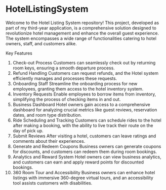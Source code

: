 # HotelListingSystem

Welcome to the Hotel Listing System repository! This project, developed as part of my third-year application, is a comprehensive solution designed to revolutionize hotel management and enhance the overall guest experience. The system encompasses a wide range of functionalities catering to hotel owners, staff, and customers alike.

Key Features
1. Check-out Process
Customers can seamlessly check out by returning room keys, ensuring a smooth departure process.
2. Refund Handling
Customers can request refunds, and the Hotel system efficiently manages and processes these requests.
3. Onboarding Staff
Streamline the onboarding process for new employees, granting them access to the hotel inventory system.
4. Inventory Requests
Enable employees to borrow items from inventory, simplifying the process of checking items in and out.
5. Business Dashboard
Hotel owners gain access to a comprehensive dashboard for analyzing crucial metrics like guest reviews, reservation dates, and room type distribution.
6. Ride Scheduling and Tracking
Customers can schedule rides to the hotel after making a booking, with the ability to live track their route on the day of pick up.
7. Submit Reviews
After visiting a hotel, customers can leave ratings and comments about their experiences.
8. Generate and Redeem Coupons
Business owners can generate coupons for discounts, and customers can redeem them during room bookings.
9. Analytics and Reward System
Hotel owners can view business analytics, and customers can earn and apply reward points for discounted bookings.
10. 360 Room Tour and Accessibility
Business owners can enhance hotel listings with immersive 360-degree virtual tours, and an accessibility tool assists customers with disabilities.
